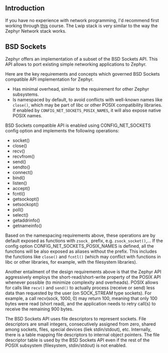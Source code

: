 ## Introduction
If you have no experience with network programming, I'd recommend first working through [this](https://www.youtube.com/playlist?list=PLfIJKC1ud8ggZKVtytWAlOS63vifF5iJC) course. The Lwip stack is very similar to the way the Zephyr Network stack works.

## BSD Sockets

Zephyr offers an implementation of a subset of the BSD Sockets API. This API allows to port existing simple networking applications to Zephyr.

Here are the key requirements and concepts which governed BSD Sockets compatible API implementation for Zephyr.

- Has minimal overhead, similar to the requirement for other Zephyr subsystems.
- Is namespaced by default, to avoid conflicts with well-known names like `close()`, which may be part of libc or other POSIX compatibility libraries. If enabled by `CONFIG_NET_SOCKETS_POSIX_NAMES`, it will also expose native POSIX names. 

BSD Sockets compatible API is enabled using CONFIG_NET_SOCKETS config option and implements the following operations:
- socket()
- close()
- recv()
- recvfrom()
- send()
- sendto()
- connect()
- bind()
- listen()
- accept()
- fcntl()
- getsockopt()
- setsockopt()
- poll()
- select()
- getaddrinfo()
- getnameinfo()

Based on the namespacing requirements above, these operations are by default exposed as functions with `zsock_` prefix, e.g. `zsock_socket()`,... If the config option CONFIG_NET_SOCKETS_POSIX_NAMES is defined, all the functions will be also exposed as aliases without the prefix. This includes the functions like `close()` and `fcntl()` (which may conflict with functions in libc or other libraries, for example, with the filesystem libraries).

Another entailment of the design requirements above is that the Zephyr API aggressively employs the short-read/short-write property of the POSIX API whenever possible (to minimize complexity and overheads). POSIX allows for calls like `recv()` and `send()` to actually process (receive or send) less data than requested by the user (on SOCK_STREAM type sockets). For example, a call recv(sock, 1000, 0) may return 100, meaning that only 100 bytes were read (short read), and the application needs to retry call(s) to receive the remaining 900 bytes.

The BSD Sockets API uses file descriptors to represent sockets. File descriptors are small integers, consecutively assigned from zero, shared among sockets, files, special devices (liek stdin/stdout), etc. Internally, there is a table mapping file descriptors to internal object pointers. The file descriptor table is used by the BSD Sockets API even if the rest of the POSIX subsystem (filesystem, stdin/stdout) is not enabled. 

